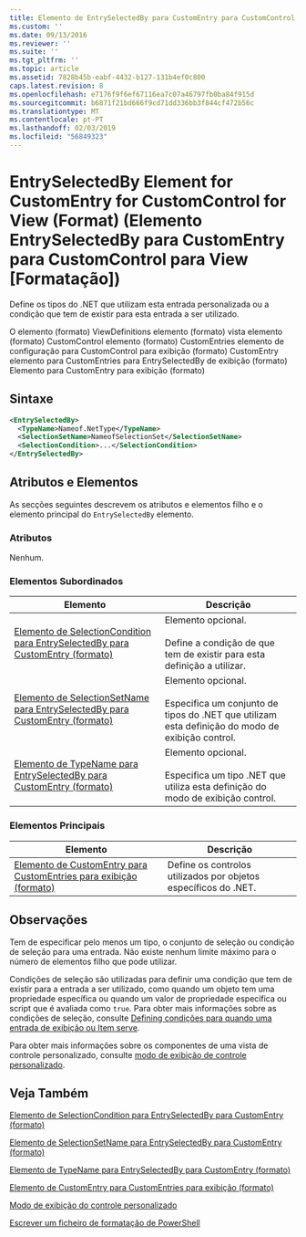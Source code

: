 ```yaml
---
title: Elemento de EntrySelectedBy para CustomEntry para CustomControl para exibição (formato) | Documentos da Microsoft
ms.custom: ''
ms.date: 09/13/2016
ms.reviewer: ''
ms.suite: ''
ms.tgt_pltfrm: ''
ms.topic: article
ms.assetid: 7828b45b-eabf-4432-b127-131b4ef0c800
caps.latest.revision: 8
ms.openlocfilehash: e7176f9f6ef67116ea7c07a46797fb0ba84f915d
ms.sourcegitcommit: b6871f21bd666f9cd71dd336bb3f844cf472b56c
ms.translationtype: MT
ms.contentlocale: pt-PT
ms.lasthandoff: 02/03/2019
ms.locfileid: "56849323"
---
```

# <a name="entryselectedby-element-for-customentry-for-customcontrol-for-view-format"></a>EntrySelectedBy Element for CustomEntry for CustomControl for View (Format) (Elemento EntrySelectedBy para CustomEntry para CustomControl para View [Formatação])

Define os tipos do .NET que utilizam esta entrada personalizada ou a condição que tem de existir para esta entrada a ser utilizado.

O elemento (formato) ViewDefinitions elemento (formato) vista elemento (formato) CustomControl elemento (formato) CustomEntries elemento de configuração para CustomControl para exibição (formato) CustomEntry elemento para CustomEntries para EntrySelectedBy de exibição (formato) Elemento para CustomEntry para exibição (formato)

## <a name="syntax"></a>Sintaxe

```xml
<EntrySelectedBy>
  <TypeName>Nameof.NetType</TypeName>
  <SelectionSetName>NameofSelectionSet</SelectionSetName>
  <SelectionCondition>...</SelectionCondition>
</EntrySelectedBy>
```

## <a name="attributes-and-elements"></a>Atributos e Elementos

As secções seguintes descrevem os atributos e elementos filho e o elemento principal do `EntrySelectedBy` elemento.

### <a name="attributes"></a>Atributos

Nenhum.

### <a name="child-elements"></a>Elementos Subordinados

|Elemento|Descrição|
|-------------|-----------------|
|[Elemento de SelectionCondition para EntrySelectedBy para CustomEntry (formato)](./selectioncondition-element-for-entryselectedby-for-customcontrol-format.md)|Elemento opcional.<br /><br /> Define a condição de que tem de existir para esta definição a utilizar.|
|[Elemento de SelectionSetName para EntrySelectedBy para CustomEntry (formato)](./selectionsetname-element-for-entryselectedby-for-customcontrol-for-view-format.md)|Elemento opcional.<br /><br /> Especifica um conjunto de tipos do .NET que utilizam esta definição do modo de exibição control.|
|[Elemento de TypeName para EntrySelectedBy para CustomEntry (formato)](./typename-element-for-selectioncondition-for-customcontrol-for-view-format.md)|Elemento opcional.<br /><br /> Especifica um tipo .NET que utiliza esta definição do modo de exibição control.|

### <a name="parent-elements"></a>Elementos Principais

|Elemento|Descrição|
|-------------|-----------------|
|[Elemento de CustomEntry para CustomEntries para exibição (formato)](./customentry-element-for-customentries-for-customcontrol-for-view-format.md)|Define os controlos utilizados por objetos específicos do .NET.|

## <a name="remarks"></a>Observações

Tem de especificar pelo menos um tipo, o conjunto de seleção ou condição de seleção para uma entrada. Não existe nenhum limite máximo para o número de elementos filho que pode utilizar.

Condições de seleção são utilizadas para definir uma condição que tem de existir para a entrada a ser utilizado, como quando um objeto tem uma propriedade específica ou quando um valor de propriedade específica ou script que é avaliada como `true`. Para obter mais informações sobre as condições de seleção, consulte [Defining condições para quando uma entrada de exibição ou Item serve](./defining-conditions-for-displaying-data.md).

Para obter mais informações sobre os componentes de uma vista de controle personalizado, consulte [modo de exibição de controle personalizado](./creating-custom-controls.md).

## <a name="see-also"></a>Veja Também

[Elemento de SelectionCondition para EntrySelectedBy para CustomEntry (formato)](./selectioncondition-element-for-entryselectedby-for-customcontrol-format.md)

[Elemento de SelectionSetName para EntrySelectedBy para CustomEntry (formato)](./selectionsetname-element-for-entryselectedby-for-customcontrol-for-view-format.md)

[Elemento de TypeName para EntrySelectedBy para CustomEntry (formato)](./typename-element-for-selectioncondition-for-customcontrol-for-view-format.md)

[Elemento de CustomEntry para CustomEntries para exibição (formato)](./customentry-element-for-customentries-for-customcontrol-for-view-format.md)

[Modo de exibição do controle personalizado](./creating-custom-controls.md)

[Escrever um ficheiro de formatação de PowerShell](./writing-a-powershell-formatting-file.md)
